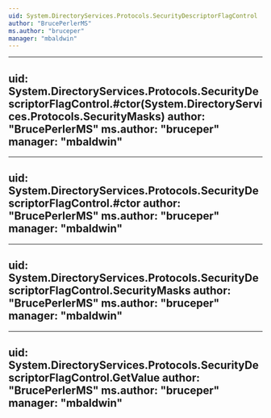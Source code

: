 ```yaml
---
uid: System.DirectoryServices.Protocols.SecurityDescriptorFlagControl
author: "BrucePerlerMS"
ms.author: "bruceper"
manager: "mbaldwin"
---
```


---
uid: System.DirectoryServices.Protocols.SecurityDescriptorFlagControl.#ctor(System.DirectoryServices.Protocols.SecurityMasks)
author: "BrucePerlerMS"
ms.author: "bruceper"
manager: "mbaldwin"
---

---
uid: System.DirectoryServices.Protocols.SecurityDescriptorFlagControl.#ctor
author: "BrucePerlerMS"
ms.author: "bruceper"
manager: "mbaldwin"
---

---
uid: System.DirectoryServices.Protocols.SecurityDescriptorFlagControl.SecurityMasks
author: "BrucePerlerMS"
ms.author: "bruceper"
manager: "mbaldwin"
---

---
uid: System.DirectoryServices.Protocols.SecurityDescriptorFlagControl.GetValue
author: "BrucePerlerMS"
ms.author: "bruceper"
manager: "mbaldwin"
---
